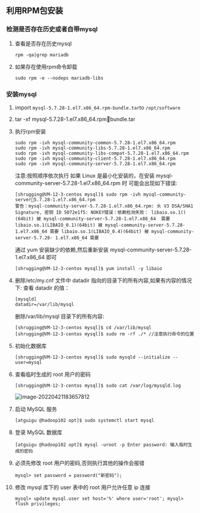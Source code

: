 ## 利用RPM包安装

### 检测是否存在历史或者自带mysql

1. 查看是否存在历史mysql

   ```shell
   rpm -qa|grep mariadb
   ```

2. 如果存在使用rpm命令卸载

   ```shell
   sudo rpm -e --nodeps mariadb-libs
   ```

   

### 安装mysql

1. import `mysql-5.7.28-1.el7.x86_64.rpm-bundle.tar`to `/opt/software`

2. tar -xf mysql-5.7.28-1.el7.x86_64.rpmbundle.tar

3. 执行rpm安装

   ```shell
   sudo rpm -ivh mysql-community-common-5.7.28-1.el7.x86_64.rpm
   sudo rpm -ivh mysql-community-libs-5.7.28-1.el7.x86_64.rpm
   sudo rpm -ivh mysql-community-libs-compat-5.7.28-1.el7.x86_64.rpm
   sudo rpm -ivh mysql-community-client-5.7.28-1.el7.x86_64.rpm
   sudo rpm -ivh mysql-community-server-5.7.28-1.el7.x86_64.rpm
   ```

   注意:按照顺序依次执行 如果 Linux 是最小化安装的，在安装 mysql-community-server-5.7.28-1.el7.x86_64.rpm 时 可能会出现如下错误: 

   ```shell
   [shrugging@VM-12-3-centos mysql]$ sudo rpm -ivh mysql-community-server5.7.28-1.el7.x86_64.rpm 
   警告：mysql-community-server-5.7.28-1.el7.x86_64.rpm: 头 V3 DSA/SHA1  Signature, 密钥 ID 5072e1f5: NOKEY错误：依赖检测失败： libaio.so.1()(64bit) 被 mysql-community-server-5.7.28-1.el7.x86_64  需要 libaio.so.1(LIBAIO_0.1)(64bit) 被 mysql-community-server-5.7.28- 1.el7.x86_64 需要 libaio.so.1(LIBAIO_0.4)(64bit) 被 mysql-community-server-5.7.28- 1.el7.x86_64 需要
   ```

   通过 yum 安装缺少的依赖,然后重新安装 mysql-community-server-5.7.28-1.el7.x86_64 即可 

   ```shell
   [shrugging@VM-12-3-centos mysql]$ yum install -y libaio
   ```

4. 删除/etc/my.cnf 文件中 datadir 指向的目录下的所有内容,如果有内容的情况下: 查看 datadir 的值： 

   ```shell
   [mysqld] 
   datadir=/var/lib/mysql
   ```

    删除/var/lib/mysql 目录下的所有内容: 

   ```shell
   [shrugging@VM-12-3-centos mysql]$ cd /var/lib/mysql 
   [shrugging@VM-12-3-centos mysql]$ sudo rm -rf ./* //注意执行命令的位置
   ```

5. 初始化数据库 

   ```shell
   [shrugging@VM-12-3-centos mysql]$ sudo mysqld --initialize --user=mysql
   ```

6. 查看临时生成的 root 用户的密码 

   ```shell
   [shrugging@VM-12-3-centos mysql]$ sudo cat /var/log/mysqld.log
   ```
   
   ![image-20220421183657812](https://images.shrugging.cn/image-20220421183657812.png)

7. 启动 MySQL 服务 

   ```shell
   [atguigu @hadoop102 opt]$ sudo systemctl start mysql
   ```

8. 登录 MySQL 数据库 

   ```shell
   [atguigu @hadoop102 opt]$ mysql -uroot -p Enter password: 输入临时生成的密码
   ```

9. 必须先修改 root 用户的密码,否则执行其他的操作会报错 

   ```shell
   mysql> set password = password("新密码");
   ```

10. 修改 mysql 库下的 user 表中的 root 用户允许任意 ip 连接

    ```shell
    mysql> update mysql.user set host='%' where user='root'; mysql> flush privileges;
    ```

    
